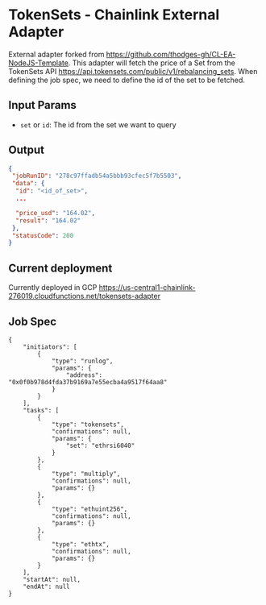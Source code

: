 # TokenSets - Chainlink External Adapter

External adapter forked from https://github.com/thodges-gh/CL-EA-NodeJS-Template. This adapter will fetch the price of a Set from the TokenSets API https://api.tokensets.com/public/v1/rebalancing_sets. When defining the job spec, we need to define the id of the set to be fetched.

## Input Params

- `set` or `id`: The id from the set we want to query

## Output

```json
{
 "jobRunID": "278c97ffadb54a5bbb93cfec5f7b5503",
 "data": {
  "id": "<id_of_set>",
  ...

  "price_usd": "164.02",
  "result": "164.02"
 },
 "statusCode": 200
}
```

## Current deployment
Currently deployed in GCP https://us-central1-chainlink-276019.cloudfunctions.net/tokensets-adapter 

## Job Spec
```
{
	"initiators": [
		{
			"type": "runlog",
			"params": {
				"address": "0x0f0b978d4fda37b9169a7e55ecba4a9517f64aa8"
			}
		}
	],
	"tasks": [
		{
			"type": "tokensets",
			"confirmations": null,
			"params": {
				"set": "ethrsi6040"
			}
		},
		{
			"type": "multiply",
			"confirmations": null,
			"params": {}
		},
		{
			"type": "ethuint256",
			"confirmations": null,
			"params": {}
		},
		{
			"type": "ethtx",
			"confirmations": null,
			"params": {}
		}
	],
	"startAt": null,
	"endAt": null
}
```